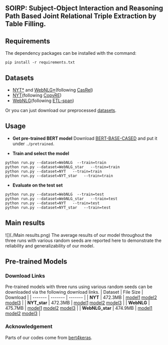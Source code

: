 ##  SOIRP: Subject-Object Interaction and Reasoning Path Based Joint Relational Triple Extraction by Table Filling.


## Requirements
The dependency packages can be installed with the command:
```
pip install -r requirements.txt
```
## Datasets  
  
- [NYT*](https://github.com/weizhepei/CasRel/tree/master/data/NYT) and [WebNLG*](https://github.com/weizhepei/CasRel/tree/master/data/WebNLG)(following [CasRel](https://github.com/weizhepei/CasRel))  
- [NYT](https://drive.google.com/file/d/1kAVwR051gjfKn3p6oKc7CzNT9g2Cjy6N/view)(following [CopyRE](https://github.com/xiangrongzeng/copy_re))  
- [WebNLG](https://github.com/yubowen-ph/JointER/tree/master/dataset/WebNLG/data)(following [ETL-span](https://github.com/yubowen-ph/JointER))  
  
Or you can just download our preprocessed [datasets](https://drive.google.com/file/d/1ySRSN0EkQ4Qdi-VIQnwfJwofV6AJe9Bs/view?usp=drive_link).

## Usage
* **Get pre-trained BERT model**
Download [BERT-BASE-CASED](https://huggingface.co/bert-base-cased) and put it under `./pretrained`.

* **Train and select the model**
```
python run.py --dataset=WebNLG  --train=train
python run.py --dataset=WebNLG_star   --train=train
python run.py --dataset=NYT   --train=train
python run.py --dataset=NYT_star   --train=train
```

* **Evaluate on the test set**
```
python run.py --dataset=WebNLG  --train=test
python run.py --dataset=WebNLG_star   --train=test
python run.py --dataset=NYT   --train=test
python run.py --dataset=NYT_star   --train=test
```
## Main results
![](./Main results.png)
The average results of our model throughout the three runs with various random seeds are reported here to demonstrate the reliability and generalizability of our model.
## Pre-trained Models
### Download Links
Pre-trained models with three runs using various random seeds can be downloaded via the following download links.
| Dataset | File Size | Download |
| ------- | ------- | ------- |
| **NYT** | 472.3MB | [model1](https://drive.google.com/file/d/1l1tNPdCVEBurgWRvr1KvTyzgTtHeoOeK/view?usp=drive_link) [model2](https://drive.google.com/file/d/1n8LPdrlPLMsLvmNflPKANts5Pcq2gtCw/view?usp=drive_link) [model3](https://drive.google.com/file/d/1Am38cvxic3MDbl4k9-1HTlJ12rW3ptz0/view?usp=drive_link) |
| **NYT_star** | 472.3MB | [model1](https://drive.google.com/file/d/18S8DHiNkZAINfHdt0HoC_dlyUFMFj0ML/view?usp=drive_link) [model2](https://drive.google.com/file/d/1E-M_UWHDhR3pzSsefNz5fTx9G_2JwFpp/view?usp=drive_link) [model3](https://drive.google.com/file/d/1i5JrGBBongRiCk8GLruZgFL61vtV6o5a/view?usp=drive_link)  |
| **WebNLG** | 475.7MB | [model1](https://drive.google.com/file/d/143ydHpVh50_Hb1Ywh9zANVikN4bBChCs/view?usp=drive_link) [model2](https://drive.google.com/file/d/1ne8IRq3xT-D4KcVdHhgb2xaZ38JRpkKf/view?usp=drive_link) [model3](https://drive.google.com/file/d/1IK0wHKZboJIFfr6miBlCHZewst0wGpQW/view?usp=drive_link)  |
| **WebNLG_star** | 474.9MB | [model1](https://drive.google.com/file/d/10ZM4S5uqpLQYUdcMPSrba6p7mzire1Um/view?usp=drive_link) [model2](https://drive.google.com/file/d/159i0jytGMRiBIh_ZGSzWG6KtmBKnWDDW/view?usp=drive_link) [model3](https://drive.google.com/file/d/1Bs9_60ZwO36GbKB2pqVcsLk-OYP57aAq/view?usp=drive_link)  |


### Acknowledgement
Parts of our codes come from [bert4keras](https://github.com/bojone/bert4keras).
